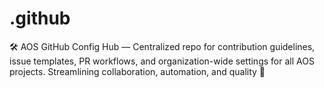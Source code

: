 # .github
🛠️ AOS GitHub Config Hub — Centralized repo for contribution guidelines, issue templates, PR workflows, and organization-wide settings for all AOS projects. Streamlining collaboration, automation, and quality 🚀
